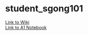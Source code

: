 # student_sgong101

[Link to Wiki](https://github.com/bcb420-2020/student_sgong101/wiki) <br>
[Link to A1 Notebook](https://github.com/bcb420-2020/student_sgong101/blob/master/BCB420_A1.nb.html)
